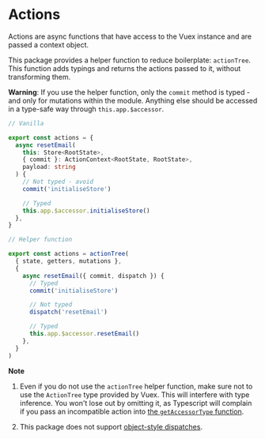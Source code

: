 ---
---

# Actions

Actions are async functions that have access to the Vuex instance and are passed a context object.

This package provides a helper function to reduce boilerplate: `actionTree`. This function adds typings and returns the actions passed to it, without transforming them.

**Warning**: If you use the helper function, only the `commit` method is typed - and only for mutations within the module. Anything else should be accessed in a type-safe way through `this.app.$accessor`.

```ts
// Vanilla

export const actions = {
  async resetEmail(
    this: Store<RootState>,
    { commit }: ActionContext<RootState, RootState>,
    payload: string
  ) {
    // Not typed - avoid
    commit('initialiseStore')

    // Typed
    this.app.$accessor.initialiseStore()
  },
}

// Helper function

export const actions = actionTree(
  { state, getters, mutations },
  {
    async resetEmail({ commit, dispatch }) {
      // Typed
      commit('initialiseStore')

      // Not typed
      dispatch('resetEmail')

      // Typed
      this.app.$accessor.resetEmail()
    },
  }
)
```

**Note**

1. Even if you do not use the `actionTree` helper function, make sure not to use the `ActionTree` type provided by Vuex. This will interfere with type inference. You won't lose out by omitting it, as Typescript will complain if you pass an incompatible action into [the `getAccessorType` function](/setup.html#add-type-definitions).

2. This package does not support [object-style dispatches](https://vuex.vuejs.org/guide/actions.html).
